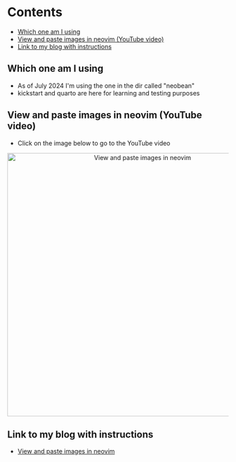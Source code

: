 # Contents

<!-- toc -->

- [Which one am I using](#which-one-am-i-using)
- [View and paste images in neovim (YouTube video)](#view-and-paste-images-in-neovim-youtube-video)
- [Link to my blog with instructions](#link-to-my-blog-with-instructions)

<!-- tocstop -->

## Which one am I using

- As of July 2024 I'm using the one in the dir called "neobean"
- kickstart and quarto are here for learning and testing purposes

## View and paste images in neovim (YouTube video)

- Click on the image below to go to the YouTube video

<div align="center">
    <a href="https://youtu.be/0O3kqGwNzTI">
        <img
          src="https://res.cloudinary.com/daqwsgmx6/image/upload/q_75/v1717456413/youtube/neovim/view-paste-images.avif"
          alt="View and paste images in neovim"
          width="600"
        />
    </a>
</div>

## Link to my blog with instructions

- [View and paste images in neovim](https://linkarzu.com/posts/neovim/images-neovim/)

